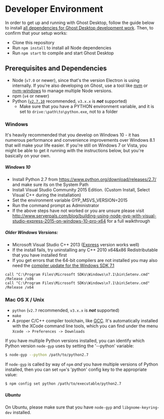 # Developer Environment

In order to get up and running with Ghost Desktop, follow the guide below to install [all dependencies for Ghost Desktop development work](#prerequisites-and-dependencies). Then, to confirm that your setup works:

 * Clone this repository
 * Run `npm install` to install all Node dependencies
 * Run `npm start` to compile and start Ghost Desktop


 ## Prerequisites and Dependencies
 * Node (`v7.0` or newer), since that's the version Electron is using internally. If you're also developing on Ghost, use a tool like [nvm][nvm] or [nvm-windows][nvm-windows] to manage multiple Node versions.
 * npm (`v4` or newer)
 * Python ([`v2.7.10`][python-v2.7.10] recommended, `v3.x.x` is __*not*__ supported)
    * Make sure that you have a PYTHON environment variable, and it is set to `drive:\path\to\python.exe`, not to a folder


### Windows
It's heavily recommended that you develop on Windows 10 - it has numerous performance and convenience improvements over Windows 8.1 that will make your life easier. If you're still on Windows 7 or Vista, you might be able to get it running with the instructions below, but you're basically on your own.


##### Windows 10
* Install Python 2.7 from https://www.python.org/download/releases/2.7/ and make sure its on the System Path
* Install Visual Studio Community 2015 Edition. (Custom Install, Select Visual C++ during the installation)
* Set the environment variable GYP_MSVS_VERSION=2015
* Run the command prompt as Administrator
* If the above steps have not worked or you are unsure please visit http://www.serverpals.com/blog/building-using-node-gyp-with-visual-studio-express-2015-on-windows-10-pro-x64 for a full walkthrough


##### Older Windows Versions:
* Microsoft Visual Studio C++ 2013 ([Express][msvc2013] version works well)
* If the install fails, try uninstalling any C++ 2010 x64&x86 Redistributable that you have installed first
* If you get errors that the 64-bit compilers are not installed you may also need the [compiler update for the Windows SDK 7.1]

```
call "C:\Program Files\Microsoft SDKs\Windows\v7.1\bin\Setenv.cmd" /Release /x86
call "C:\Program Files\Microsoft SDKs\Windows\v7.1\bin\Setenv.cmd" /Release /x64
```


### Mac OS X / Unix
* `python` (`v2.7` recommended, `v3.x.x` is __*not*__ supported)
* `make`
* A proper C/C++ compiler toolchain, like [GCC](https://gcc.gnu.org). It's automatically installed with the XCode command line tools, which you can find  under the menu `Xcode -> Preferences -> Downloads`

If you have multiple Python versions installed, you can identify which Python
version `node-gyp` uses by setting the '--python' variable:

``` bash
$ node-gyp --python /path/to/python2.7
```

If `node-gyp` is called by way of `npm` *and* you have multiple versions of
Python installed, then you can set `npm`'s 'python' config key to the appropriate
value:

``` bash
$ npm config set python /path/to/executable/python2.7
```


##### Ubuntu
On Ubuntu, please make sure that you have `node-gyp` and `libgnome-keyring-dev` installed.

[python-v2.7.10]: https://www.python.org/downloads/release/python-2710/
[msvc2013]: https://www.microsoft.com/en-gb/download/details.aspx?id=44914
[win7sdk]: https://www.microsoft.com/en-us/download/details.aspx?id=8279
[compiler update for the Windows SDK 7.1]: https://www.microsoft.com/en-us/download/details.aspx?id=4422
[nvm]:https://github.com/creationix/nvm
[nvm-windows]:https://github.com/coreybutler/nvm-windows

